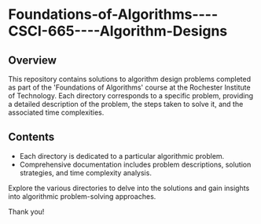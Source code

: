 # Foundations-of-Algorithms----CSCI-665----Algorithm-Designs

## Overview
This repository contains solutions to algorithm design problems completed as part of the 'Foundations of Algorithms' course at the Rochester Institute of Technology. Each directory corresponds to a specific problem, providing a detailed description of the problem, the steps taken to solve it, and the associated time complexities.

## Contents
* Each directory is dedicated to a particular algorithmic problem.
* Comprehensive documentation includes problem descriptions, solution strategies, and time complexity analysis.
  
Explore the various directories to delve into the solutions and gain insights into algorithmic problem-solving approaches.

Thank you!

